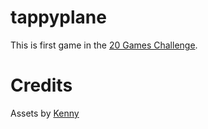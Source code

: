 # tappyplane

This is first game in the [20 Games Challenge](https://20_games_challenge.gitlab.io/challenge/).

# Credits
Assets by [Kenny](https://kenney.nl/assets)
